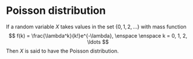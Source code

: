 # Poisson distribution

If a random variable $X$ takes values in the set $\{0, 1, 2, \ldots\}$ with mass
function 
$$
f(k) = \frac{\lambda^k}{k!}e^{-\lambda}, \enspace \enspace k = 0, 1, 2, \ldots
$$
Then $X$ is said to have the Poisson distribution.
